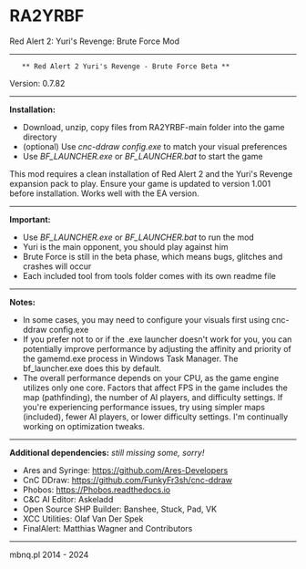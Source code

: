 # RA2YRBF
Red Alert 2: Yuri's Revenge: Brute Force Mod

***********************************************************************
	   ** Red Alert 2 Yuri's Revenge - Brute Force Beta **
Version: 0.7.82
***********************************************************************
**Installation:**

- Download, unzip, copy files from RA2YRBF-main folder into the game directory
- (optional) Use *cnc-ddraw config.exe* to match your visual preferences
- Use *BF_LAUNCHER.exe* or *BF_LAUNCHER.bat* to start the game

This mod requires a clean installation of Red Alert 2 and the Yuri's Revenge expansion pack to play.
Ensure your game is updated to version 1.001 before installation.
Works well with the EA version.


***********************************************************************
**Important:**

- Use *BF_LAUNCHER.exe* or *BF_LAUNCHER.bat* to run the mod
- Yuri is the main opponent, you should play against him
- Brute Force is still in the beta phase, which means bugs, glitches and crashes will occur
- Each included tool from tools folder comes with its own readme file


***********************************************************************
**Notes:**

- In some cases, you may need to configure your visuals first using cnc-ddraw config.exe
- If you prefer not to or if the .exe launcher doesn't work for you, you can potentially 
  improve performance by adjusting the affinity and priority of the gamemd.exe process in Windows Task Manager. 
  The bf_launcher.exe does this by default.
- The overall performance depends on your CPU, as the game engine utilizes only one core. 
  Factors that affect FPS in the game includes the map (pathfinding), the number of AI players, and difficulty settings. 
  If you're experiencing performance issues, try using simpler maps (included), fewer AI players, or lower difficulty settings. 
  I'm continually working on optimization tweaks.

***********************************************************************
**Additional dependencies:**
*still missing some, sorry!*

- Ares and Syringe: https://github.com/Ares-Developers
- CnC DDraw: https://github.com/FunkyFr3sh/cnc-ddraw
- Phobos: https://Phobos.readthedocs.io
- C&C AI Editor: Askeladd
- Open Source SHP Builder: Banshee, Stuck, Pad, VK
- XCC Utilities: Olaf Van Der Spek
- FinalAlert: Matthias Wagner and Contributors

***********************************************************************
mbnq.pl 2014 - 2024
